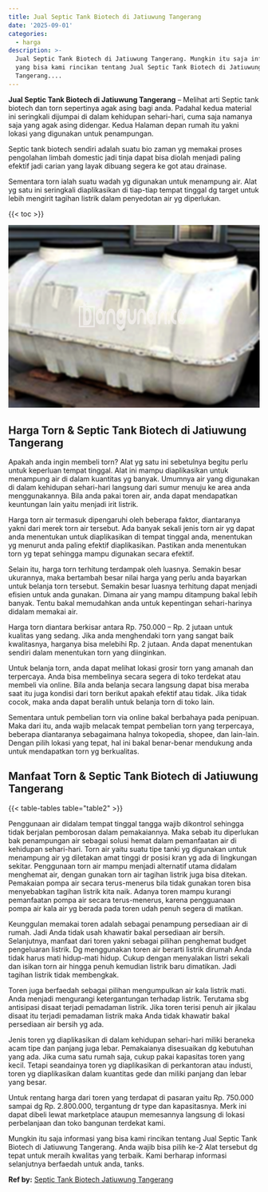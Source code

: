 ```yaml
---
title: Jual Septic Tank Biotech di Jatiuwung Tangerang
date: '2025-09-01'
categories:
  - harga
description: >-
  Jual Septic Tank Biotech di Jatiuwung Tangerang. Mungkin itu saja informasi
  yang bisa kami rincikan tentang Jual Septic Tank Biotech di Jatiuwung
  Tangerang....
---
```


**Jual Septic Tank Biotech di Jatiuwung Tangerang** – Melihat arti Septic tank biotech dan torn sepertinya agak asing bagi anda. Padahal kedua material ini seringkali dijumpai di dalam kehidupan sehari-hari, cuma saja namanya saja yang agak asing didengar. Kedua Halaman depan rumah itu yakni lokasi yang digunakan untuk penampungan.

Septic tank biotech sendiri adalah suatu bio zaman yg memakai proses pengolahan limbah domestic jadi tinja dapat bisa diolah menjadi paling efektif jadi carian yang layak dibuang segera ke got atau drainase.

Sementara torn ialah suatu wadah yg digunakan untuk menampung air. Alat yg satu ini seringkali diaplikasikan di tiap-tiap tempat tinggal dg target untuk lebih mengirit tagihan listrik dalam penyedotan air yg diperlukan.

{{< toc >}}

![Jual Septic Tank Biotech di Jatiuwung Tangerang](/images/jual-bio-septictank-46.png)

## Harga Torn & Septic Tank Biotech di Jatiuwung Tangerang

Apakah anda ingin membeli torn? Alat yg satu ini sebetulnya begitu perlu untuk keperluan tempat tinggal. Alat ini mampu diaplikasikan untuk menampung air di dalam kuantitas yg banyak. Umumnya air yang digunakan di dalam kehidupan sehari-hari langsung dari sumur menuju ke area anda menggunakannya. Bila anda pakai toren air, anda dapat mendapatkan keuntungan lain yaitu menjadi irit listrik.

Harga torn air termasuk dipengaruhi oleh beberapa faktor, diantaranya yakni dari merek torn air tersebut. Ada banyak sekali jenis torn air yg dapat anda menentukan untuk diaplikasikan di tempat tinggal anda, menentukan yg menurut anda paling efektif diaplikasikan. Pastikan anda menentukan torn yg tepat sehingga mampu digunakan secara efektif.

Selain itu, harga torn terhitung terdampak oleh luasnya. Semakin besar ukurannya, maka bertambah besar nilai harga yang perlu anda bayarkan untuk belanja torn tersebut. Semakin besar luasnya terhitung dapat menjadi efisien untuk anda gunakan. Dimana air yang mampu ditampung bakal lebih banyak. Tentu bakal memudahkan anda untuk kepentingan sehari-harinya didalam memakai air.

Harga torn diantara berkisar antara Rp. 750.000 – Rp. 2 jutaan untuk kualitas yang sedang. Jika anda menghendaki torn yang sangat baik kwalitasnya, harganya bisa melebihi Rp. 2 jutaan. Anda dapat menentukan sendiri dalam menentukan torn yang diinginkan.

Untuk belanja torn, anda dapat melihat lokasi grosir torn yang amanah dan terpercaya. Anda bisa membelinya secara segera di toko terdekat atau membeli via online. Bila anda belanja secara langsung dapat bisa meraba saat itu juga kondisi dari torn berikut apakah efektif atau tidak. Jika tidak cocok, maka anda dapat beralih untuk belanja torn di toko lain.

Sementara untuk pembelian torn via online bakal berbahaya pada penipuan. Maka dari itu, anda wajib melacak tempat pembelian torn yang terpercaya, beberapa diantaranya sebagaimana halnya tokopedia, shopee, dan lain-lain. Dengan pilih lokasi yang tepat, hal ini bakal benar-benar mendukung anda untuk mendapatkan torn yg berkualitas.

## Manfaat Torn & Septic Tank Biotech di Jatiuwung Tangerang

{{< table-tables table="table2" >}}

Penggunaan air didalam tempat tinggal tangga wajib dikontrol sehingga tidak berjalan pemborosan dalam pemakaiannya. Maka sebab itu diperlukan bak penampungan air sebagai solusi hemat dalam pemanfaatan air di kehidupan sehari-hari. Torn air yaitu suatu tipe tanki yg digunakan untuk menampung air yg diletakan amat tinggi dr posisi kran yg ada di lingkungan sekitar. Penggunaan torn air mampu menjadi alternatif utama didalam menghemat air, dengan gunakan torn air tagihan listrik juga bisa ditekan. Pemakaian pompa air secara terus-menerus bila tidak gunakan toren bisa menyebabkan tagihan listrik kita naik. Adanya toren mampu kurangi pemanfaatan pompa air secara terus-menerus, karena pengguanaan pompa air kala air yg berada pada toren udah penuh segera di matikan.

Keunggulan memakai toren adalah sebagai penampung persediaan air di rumah. Jadi Anda tidak usah khawatir bakal persediaan air bersih. Selanjutnya, manfaat dari toren yakni sebagai pilihan penghemat budget pengeluaran listrik. Dg menggunakan toren air berarti listrik dirumah Anda tidak harus mati hidup-mati hidup. Cukup dengan menyalakan listri sekali dan isikan torn air hingga penuh kemudian listrik baru dimatikan. Jadi tagihan listrik tidak membengkak.

Toren juga berfaedah sebagai pilihan mengumpulkan air kala listrik mati. Anda menjadi mengurangi ketergantungan terhadap listrik. Terutama sbg antisipasi disaat terjadi pemadaman listrik. Jika toren terisi penuh air jikalau disaat itu terjadi pemadaman listrik maka Anda tidak khawatir bakal persediaan air bersih yg ada.

Jenis toren yg diaplikasikan di dalam kehidupan sehari-hari miliki beraneka acam tipe dan panjang juga lebar. Pemakaianya disesuaikan dg kebutuhan yang ada. Jika cuma satu rumah saja, cukup pakai kapasitas toren yang kecil. Tetapi seandainya toren yg diaplikasikan di perkantoran atau industi, toren yg diaplikasikan dalam kuantitas gede dan miliki panjang dan lebar yang besar.

Untuk rentang harga dari toren yang terdapat di pasaran yaitu Rp. 750.000 sampai dg Rp. 2.800.000, tergantung dr type dan kapasitasnya. Merk ini dapat dibeli lewat marketplace ataupun memesannya langsung di lokasi perbelanjaan dan toko bangunan terdekat kami.

Mungkin itu saja informasi yang bisa kami rincikan tentang Jual Septic Tank Biotech di Jatiuwung Tangerang. Anda wajib bisa pilih ke-2 Alat tersebut dg tepat untuk meraih kwalitas yang terbaik. Kami berharap informasi selanjutnya berfaedah untuk anda, tanks.

**Ref by:** [Septic Tank Biotech Jatiuwung Tangerang](https://id.wikipedia.org/wiki/Septic)
